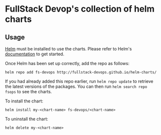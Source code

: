 # FullStack Devop's collection of helm charts

## Usage

[Helm](https://helm.sh) must be installed to use the charts.  Please refer to
Helm's [documentation](https://helm.sh/docs) to get started.

Once Helm has been set up correctly, add the repo as follows:

    helm repo add fs-devops http://fullstack-devops.github.io/helm-charts/

If you had already added this repo earlier, run `helm repo update` to retrieve
the latest versions of the packages.  You can then run `helm search repo
fsops` to see the charts.

To install the <chart-name> chart:

    helm install my-<chart-name> fs-devops/<chart-name>

To uninstall the chart:

    helm delete my-<chart-name>
